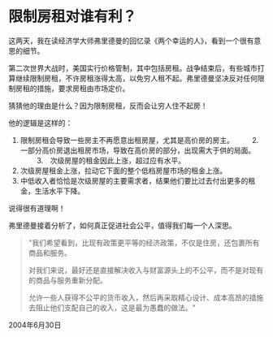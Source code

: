 # 限制房租对谁有利？

这两天，我在读经济学大师弗里德曼的回忆录《两个幸运的人》，看到一个很有意思的细节。

第二次世界大战时，美国实行价格管制，其中包括房租。战争结束后，有些城市打算继续限制房租，不许房租涨得太高，以免穷人租不起。弗里德曼坚决反对任何限制房租的措施，要求房租由市场定价。

猜猜他的理由是什么？因为限制房租，反而会让穷人住不起房！

他的逻辑是这样的：

1. 限制房租会导致一些房主不再愿意出租房屋，尤其是高价房的房主。
　　
2.　一部分高价房退出租房市场，导致在高价房的部分，出现需大于供的局面。
　　
3.　次级房屋的租金因此上涨，超过应有水平。
　　
4. 次级房屋租金上涨，拉动它下面的整个低档房屋市场的租金上涨。
　　
5. 中低收入者恰恰是次级房屋的主要需求者，结果他们要比过去付出更多的租金，生活水平下降。

说得很有道理啊！

弗里德曼接着分析了，如何真正促进社会公平，值得我们每一个人深思。

> "我们希望看到，比现有政策更平等的经济政策，不仅是住房，还包裹所有商品和服务。
> 
> 对我们来说，最好还是直接解决收入与财富源头上的不公平，而不是对现有的商品与服务重新分配。
> 
> 允许一些人获得不公平的货币收入，然后再采取精心设计、成本高昂的措施去阻止他们支配自己的收入，这是最为愚蠢的做法。"

2004年6月30日
